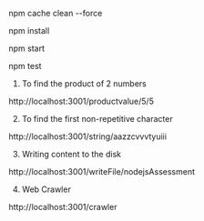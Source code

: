 
npm cache clean --force

npm install

npm start

npm test

1) To find the product of 2 numbers

http://localhost:3001/productvalue/5/5

2) To find the first non-repetitive character

http://localhost:3001/string/aazzcvvvtyuiii

3) Writing content to the disk

http://localhost:3001/writeFile/nodejsAssessment

4) Web Crawler

http://localhost:3001/crawler

